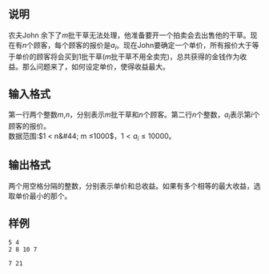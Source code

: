 <h2>说明</h2>

农夫John 余下了$m$批干草无法处理，他准备要开一个拍卖会去出售他的干草。现在有$n$个顾客，每个顾客的报价是$a_i$。现在John要确定一个单价，所有报价大于等于单价的顾客将会买到$1$批干草($m$批干草不用全卖完)，总共获得的金钱作为收益。那么问题来了，如何设定单价，使得收益最大。
<h2>输入格式</h2>

第一行两个整数$m$&#44;$n$，分别表示$m$批干草和$n$个顾客。第二行$n$个整数，$a_i$表示第$i$个顾客的报价。<br>数据范围:$1 < n&#44; m ≤1000$，$1 < a_i ≤ 10000$。

<h2>输出格式</h2>

两个用空格分隔的整数，分别表示单价和总收益。如果有多个相等的最大收益，选取单价最小的那个。

<h2>样例</h2>
<pre><code class="language-input1">5 4
2 8 10 7</code></pre><pre><code class="language-output1">7 21</code></pre>
